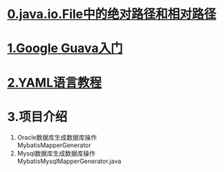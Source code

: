 # [0.java.io.File中的绝对路径和相对路径](http://blog.csdn.net/evilcry2012/article/details/51602220)



# [1.Google Guava入门](https://www.cnblogs.com/willsuna/p/5224504.html)


# [2.YAML语言教程](http://www.ruanyifeng.com/blog/2016/07/yaml.html)



# 3.项目介绍
1. Oracle数据库生成数据库操作<br>
MybatisMapperGenerator
2. Mysql数据库生成数据库操作<br>
MybatisMysqlMapperGenerator.java
